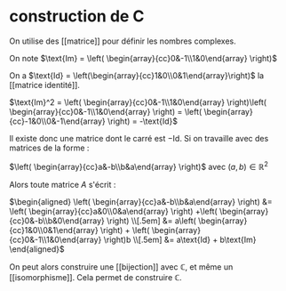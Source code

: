 # construction de C
On utilise des [[matrice]] pour définir les nombres complexes.

On note $\text{Im} = \left( \begin{array}{cc}0&-1\\1&0\end{array} \right)$

On a $\text{Id} = \left(\begin{array}{cc}1&0\\0&1\end{array}\right)$ la [[matrice identité]].

$\text{Im}^2 = \left( \begin{array}{cc}0&-1\\1&0\end{array} \right)\left( \begin{array}{cc}0&-1\\1&0\end{array} \right) = \left( \begin{array}{cc}-1&0\\0&-1\end{array} \right) = -\text{Id}$

Il existe donc une matrice dont le carré est $-\text{Id}$. Si on travaille avec des matrices de la forme :

$\left( \begin{array}{cc}a&-b\\b&a\end{array} \right)$ avec $(a, b)\in\mathbb R^2$

Alors toute matrice $A$ s'écrit :

$\begin{aligned} \left( \begin{array}{cc}a&-b\\b&a\end{array} \right) &= \left( \begin{array}{cc}a&0\\0&a\end{array} \right) +\left( \begin{array}{cc}0&-b\\b&0\end{array} \right) \\[.5em] &= a\left( \begin{array}{cc}1&0\\0&1\end{array} \right) + \left( \begin{array}{cc}0&-1\\1&0\end{array} \right)b \\[.5em] &= a\text{Id} + b\text{Im} \end{aligned}$

On peut alors construire une [[bijection]] avec $\mathbb C$, et même un [[isomorphisme]]. Cela permet de construire $\mathbb C$.

